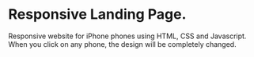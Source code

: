# Responsive Landing Page.
Responsive website for iPhone phones using HTML, CSS and Javascript.
When you click on any phone, the design will be completely changed.
